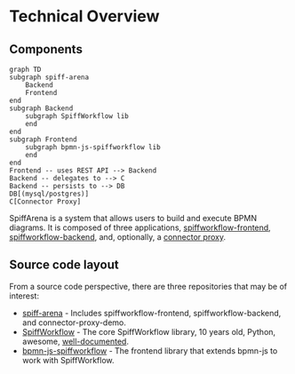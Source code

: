 # Technical Overview

## Components

```mermaid
graph TD
subgraph spiff-arena
    Backend
    Frontend
end
subgraph Backend
    subgraph SpiffWorkflow lib
    end
end
subgraph Frontend
    subgraph bpmn-js-spiffworkflow lib
    end
end
Frontend -- uses REST API --> Backend
Backend -- delegates to --> C
Backend -- persists to --> DB
DB[(mysql/postgres)]
C[Connector Proxy]
```

SpiffArena is a system that allows users to build and execute BPMN diagrams.
It is composed of three applications, [spiffworkflow-frontend](frontend), [spiffworkflow-backend](backend_api), and, optionally, a [connector proxy](connector_proxy).

## Source code layout

From a source code perspective, there are three repositories that may be of interest:

- [spiff-arena](https://github.com/sartography/spiff-arena) - Includes spiffworkflow-frontend, spiffworkflow-backend, and connector-proxy-demo.
- [SpiffWorkflow](https://github.com/sartography/SpiffWorkflow) - The core SpiffWorkflow library, 10 years old, Python, awesome, [well-documented](https://spiffworkflow.readthedocs.io/).
- [bpmn-js-spiffworkflow](https://github.com/sartography/bpmn-js-spiffworkflow) - The frontend library that extends bpmn-js to work with SpiffWorkflow.

```{tags} reference, dev_docs

```
